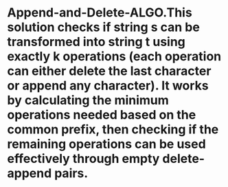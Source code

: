 # Append-and-Delete-ALGO.This solution checks if string s can be transformed into string t using exactly k operations (each operation can either delete the last character or append any character). It works by calculating the minimum operations needed based on the common prefix, then checking if the remaining operations can be used effectively through empty delete-append pairs.

